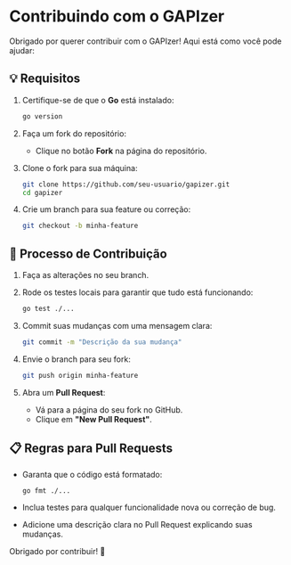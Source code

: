 
# Contribuindo com o GAPIzer

Obrigado por querer contribuir com o GAPIzer! Aqui está como você pode ajudar:

## 💡 Requisitos

1. Certifique-se de que o **Go** está instalado:
   ```bash
   go version
   ```

2. Faça um fork do repositório:
   - Clique no botão **Fork** na página do repositório.

3. Clone o fork para sua máquina:
   ```bash
   git clone https://github.com/seu-usuario/gapizer.git
   cd gapizer
   ```

4. Crie um branch para sua feature ou correção:
   ```bash
   git checkout -b minha-feature
   ```

## 🚀 Processo de Contribuição

1. Faça as alterações no seu branch.
2. Rode os testes locais para garantir que tudo está funcionando:
   ```bash
   go test ./...
   ```

3. Commit suas mudanças com uma mensagem clara:
   ```bash
   git commit -m "Descrição da sua mudança"
   ```

4. Envie o branch para seu fork:
   ```bash
   git push origin minha-feature
   ```

5. Abra um **Pull Request**:
   - Vá para a página do seu fork no GitHub.
   - Clique em **"New Pull Request"**.

## 📋 Regras para Pull Requests

- Garanta que o código está formatado:
  ```bash
  go fmt ./...
  ```

- Inclua testes para qualquer funcionalidade nova ou correção de bug.
- Adicione uma descrição clara no Pull Request explicando suas mudanças.

Obrigado por contribuir! 🎉
